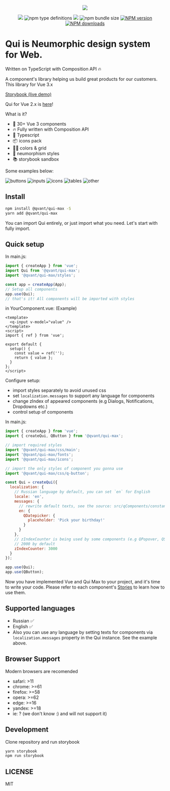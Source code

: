 <p align="center">
  <img src="/.readme-assets/qui-logo.svg?raw=true" />
</p>

<p align="center" class="unchanged rich-diff-level-one">
  <img src="https://img.shields.io/badge/vue-3.x-brightgreen">
  <img alt="npm type definitions" src="https://img.shields.io/npm/types/@qvant/qui-max">
  <a href="https://github.com/storybooks/storybook" target="_blank"><img src="https://raw.githubusercontent.com/storybooks/brand/master/badge/badge-storybook.svg"></a>
  <img alt="npm bundle size" src="https://img.shields.io/bundlephobia/minzip/@qvant/qui-max?color=brightgreen">
  <span class="badge-npmversion"><a href="https://npmjs.org/package/@qvant/qui-max" title="View this project on NPM"><img src="https://img.shields.io/npm/v/@qvant/qui-max.svg" alt="NPM version" /></a></span>
  <span class="badge-npmdownloads"><a href="https://npmjs.org/package/@qvant/qui-max" title="View this project on NPM"><img src="https://img.shields.io/npm/dm/@qvant/qui-max.svg" alt="NPM downloads" /></a></span>
</p>

<p align="center" class="unchanged rich-diff-level-one">

# Qui is Neumorphic design system for Web.
Written on TypeScript with Composition API 🔥

A component's library helping us build great products for our customers.
This library for Vue 3.x

[Storybook (live demo)](https://qvant-lab.github.io/qui-max/)

Qui for Vue 2.x is [here](https://github.com/Qvant-lab/qui)!

What is it?

- 🔩 30+ Vue 3 components
- 🔥 Fully written with Composition API
- 🔑 Typescript
- 📦 icons pack
- 🏳️‍🌈 colors & grid
- 🥷 neumorphism styles
- 📚 storybook sandbox

Some examples below:

![buttons](/.readme-assets/buttons.jpg?raw=true)
![inputs](/.readme-assets/inputs.gif?raw=true)
![icons](/.readme-assets/icons.gif?raw=true)
![tables](/.readme-assets/tables.jpg?raw=true)
![other](/.readme-assets/other.jpg?raw=true)

## Install

```bash
npm install @qvant/qui-max -S
yarn add @qvant/qui-max
```

You can import Qui entirely, or just import what you need. Let's start with fully import.

## Quick setup

In main.js:

```js
import { createApp } from 'vue';
import Qui from '@qvant/qui-max';
import '@qvant/qui-max/styles';

const app = createApp(App);
// Setup all components
app.use(Qui);
// that's it! All components will be imported with styles
```

in YourComponent.vue: (Example)

```vue
<template>
  <q-input v-model="value" />
</template>
<script>
import { ref } from 'vue';

export default {
  setup() {
    const value = ref('');
    return { value };
  }
};
</script>
```

Configure setup:

- import styles separately to avoid unused css
- set `localization.messages` to support any language for components
- change zIndex of appeared components (e.g Dialogs, Notifications, Dropdowns etc.)
- control setup of components

In main.js:

```js
import { createApp } from 'vue';
import { createQui, QButton } from '@qvant/qui-max';

// import required styles
import '@qvant/qui-max/css/main';
import '@qvant/qui-max/fonts';
import '@qvant/qui-max/icons';

// import the only styles of component you gonna use
import '@qvant/qui-max/css/q-button';

const Qui = createQui({
  localization: {
    // Russian language by default, you can set `en` for English
    locale: 'en',
    messages: {
      // rewrite default texts, see the source: src/qComponents/constants/locales
      en: {
        QDatepicker: {
          placeholder: 'Pick your birthday!'
        }
      }
    },
    // zIndexCounter is being used by some components (e.g QPopover, QSelect, QDialog ...etc)
    // 2000 by default
    zIndexCounter: 3000
  }
});

app.use(Qui);
app.use(QButton);
```

Now you have implemented Vue and Qui Max to your project, and it's time to write your code.
Please refer to each component's [Stories](https://qvant-lab.github.io/qui-max/) to learn how to use them.

## Supported languages

- Russian ✅
- English ✅
- Also you can use any language by setting texts for components via `localization.messages` property in the Qui instance. See the example above.

## Browser Support

Modern browsers are recomended

- safari: >11
- chrome: >=61
- firefox: >=58
- opera: >=62
- edge: >=16
- yandex: >=18
- ie: ? (we don't know :) and will not support it)

## Development

Clone repository and run storybook

```bash
yarn storybook
npm run storybook
```

## LICENSE

MIT
